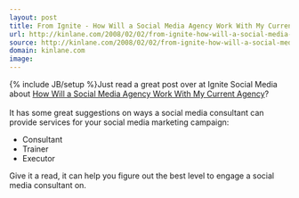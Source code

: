 ```yaml
---
layout: post
title: From Ignite - How Will a Social Media Agency Work With My Current Agency?
url: http://kinlane.com/2008/02/02/from-ignite-how-will-a-social-media-agency-work-with-my-current-agency/
source: http://kinlane.com/2008/02/02/from-ignite-how-will-a-social-media-agency-work-with-my-current-agency/
domain: kinlane.com
image: 
---
```

{% include JB/setup %}Just read a great post over at Ignite Social Media about <a href="http://www.ignitesocialmedia.com/how-will-a-social-media-agency-work-with-my-current-agency/#comment-2089">How Will a Social Media Agency Work With My Current Agency</a>?<br />
<br />
It has some great suggestions on ways a social media consultant can provide services for your social media marketing campaign:<br />
<ul class="mainlist">
     <li>Consultant
     </li>
     <li>Trainer
     </li>
     <li>Executor<br />
     </li>
</ul>Give it a read, it can help you figure out the best level to engage a social media consultant on.
